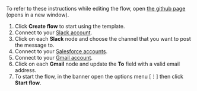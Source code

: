 To refer to these instructions while editing the flow, open [the github page](https://github.com/ot4i/app-connect-templates/blob/master/resources/markdown/Sync%20leads%20between%20Salesforce%20accounts%20and%20send%20email%20with%20the%20sync%20result_instructions.md) (opens in a new window).

1. Click **Create flow** to start using the template.
1. Connect to your [Slack account](https://developer.ibm.com/integration/docs/app-connect/how-to-guides-for-apps/use-ibm-app-connect-slack/).
1. Click on each **Slack** node and choose the channel that you want to post the message to.
1. Connect to your [Salesforce accounts](https://developer.ibm.com/integration/docs/app-connect/how-to-guides-for-apps/use-ibm-app-connect-salesforce/).
1. Connect to your [Gmail account](https://developer.ibm.com/integration/docs/app-connect/how-to-guides-for-apps/use-ibm-app-connect-gmail/).
1. Click on each **Gmail** node and update the **To** field with a valid email address.
1. To start the flow, in the banner open the options menu [&#8942;] then click **Start flow**.
